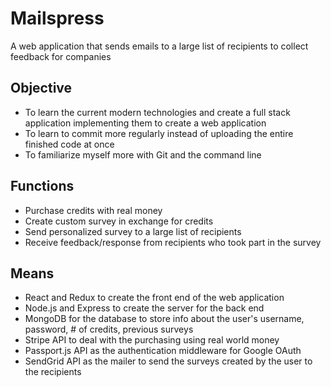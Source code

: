 
# Mailspress

A web application that sends emails to a large list of recipients to collect feedback for companies


## Objective

- To learn the current modern technologies and create a full stack application implementing them to create a web application
- To learn to commit more regularly instead of uploading the entire finished code at once 
- To familiarize myself more with Git and the command line

## Functions

- Purchase credits with real money
- Create custom survey in exchange for credits
- Send personalized survey to a large list of recipients
- Receive feedback/response from recipients who took part in the survey

## Means

- React and Redux to create the front end of the web application
- Node.js and Express to create the server for the back end
- MongoDB for the database to store info about the user's username, password, # of credits, previous surveys
- Stripe API to deal with the purchasing using real world money
- Passport.js API as the authentication middleware for Google OAuth 
- SendGrid API as the mailer to send the surveys created by the user to the recipients
